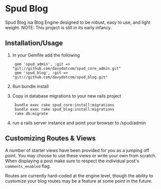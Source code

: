 Spud Blog
========

Spud Blog isa Blog Engine designed to be robust, easy to use, and light weight.
NOTE: This project is still in its early infancy.

Installation/Usage
------------------

1. In your Gemfile add the following

		gem 'spud_admin', :git => "git://github.com/davydotcom/spud_core_admin.git"
		gem 'spud_blog', :git => "git://github.com/davydotcom/spud_blog.git"

2. Run bundle install
3. Copy in database migrations to your new rails project

		bundle exec rake spud_core:install:migrations
		bundle exec rake spud_blog:install:migrations
		rake db:migrate

4. run a rails server instance and point your browser to /spud/admin

Customizing Routes & Views
-------------------------

A number of starter views have been provided for you as a jumping off point. You may choose to use these views or write your own from scratch. When displaying a post make sure to respect the individual post's `comments_enabled` flag. 

Routes are currently hard-coded at the engine level, though the ability to customize your blog routes may be a feature at some point in the future. 
